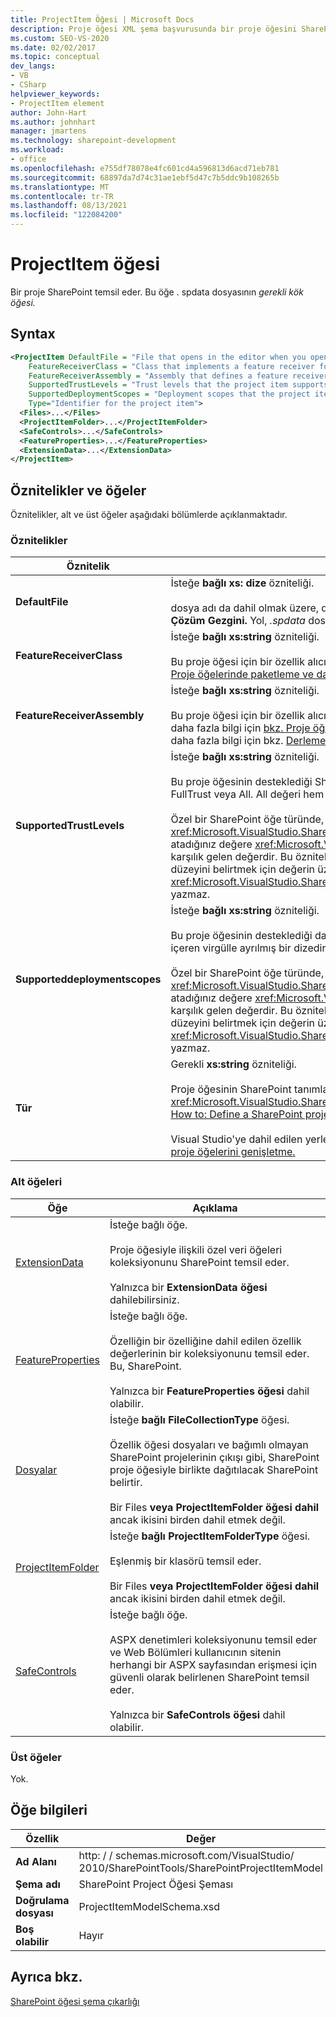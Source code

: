 ```yaml
---
title: ProjectItem Öğesi | Microsoft Docs
description: Proje öğesi XML şema başvurusunda bir proje öğesini SharePoint ProjectItem öğesi SharePoint başvuru bilgilerini elde edin.
ms.custom: SEO-VS-2020
ms.date: 02/02/2017
ms.topic: conceptual
dev_langs:
- VB
- CSharp
helpviewer_keywords:
- ProjectItem element
author: John-Hart
ms.author: johnhart
manager: jmartens
ms.technology: sharepoint-development
ms.workload:
- office
ms.openlocfilehash: e755df78078e4fc601cd4a596813d6acd71eb781
ms.sourcegitcommit: 68897da7d74c31ae1ebf5d47c7b5ddc9b108265b
ms.translationtype: MT
ms.contentlocale: tr-TR
ms.lasthandoff: 08/13/2021
ms.locfileid: "122084200"
---
```

# <a name="projectitem-element"></a>ProjectItem öğesi
  Bir proje SharePoint temsil eder. Bu öğe . spdata dosyasının *gerekli kök öğesi.*

## <a name="syntax"></a>Syntax

```xml
<ProjectItem DefaultFile = "File that opens in the editor when you open the project item"
    FeatureReceiverClass = "Class that implements a feature receiver for the project item"
    FeatureReceiverAssembly = "Assembly that defines a feature receiver for the project item"
    SupportedTrustLevels = "Trust levels that the project item supports"
    SupportedDeploymentScopes = "Deployment scopes that the project item supports"
    Type="Identifier for the project item">
  <Files>...</Files>
  <ProjectItemFolder>...</ProjectItemFolder>
  <SafeControls>...</SafeControls>
  <FeatureProperties>...</FeatureProperties>
  <ExtensionData>...</ExtensionData>
</ProjectItem>
```

## <a name="attributes-and-elements"></a>Öznitelikler ve öğeler
 Öznitelikler, alt ve üst öğeler aşağıdaki bölümlerde açıklanmaktadır.

### <a name="attributes"></a>Öznitelikler

|Öznitelik|Açıklama|
|---------------|-----------------|
|**DefaultFile**|İsteğe **bağlı xs: dize** özniteliği.<br /><br /> dosya adı da dahil olmak üzere, dosyanın Visual Studio proje öğesini SharePoint düzenleyicide açılan **göreli Çözüm Gezgini.** Yol, *.spdata* dosyasını içeren klasörden görelidir.|
|**FeatureReceiverClass**|İsteğe **bağlı xs:string** özniteliği.<br /><br /> Bu proje öğesi için bir özellik alıcı sınıfının tam SharePoint adı. Özellik alıcıları hakkında daha fazla bilgi için [bkz. Proje öğelerinde paketleme ve dağıtım bilgilerini sağlama.](../sharepoint/providing-packaging-and-deployment-information-in-project-items.md)|
|**FeatureReceiverAssembly**|İsteğe **bağlı xs:string** özniteliği.<br /><br /> Bu proje öğesi için bir özellik alıcı tanımlayan derlemenin tam adını SharePoint belirtir. Özellik alıcıları hakkında daha fazla bilgi için [bkz. Proje öğelerinde paketleme ve dağıtım bilgilerini sağlama.](../sharepoint/providing-packaging-and-deployment-information-in-project-items.md) Tam derleme adları hakkında daha fazla bilgi için bkz. [Derleme Adları.](/dotnet/framework/app-domains/assembly-names)|
|**SupportedTrustLevels**|İsteğe **bağlı xs:string** özniteliği.<br /><br /> Bu proje öğesinin desteklediği SharePoint düzeylerini belirtir. Bu değer şu dizelerden biri olabilir: Sandboxed, FullTrust veya All. All değeri hem Korumalı Alanlı'yi hem de FullTrust'i belirtir.<br /><br /> Özel bir SharePoint öğe türünde, bu özniteliğin değeri yöntemi uygulamanıza özelliğine <xref:Microsoft.VisualStudio.SharePoint.ISharePointProjectItemTypeDefinition.SupportedTrustLevels%2A> atadığınız değere <xref:Microsoft.VisualStudio.SharePoint.ISharePointProjectItemTypeProvider.InitializeType%2A> karşılık gelen değerdir. Bu öznitelik için farklı bir değer belirtir Visual Studio, özelliğinde belirttiğiniz güven düzeyini belirtmek için değerin üzerine <xref:Microsoft.VisualStudio.SharePoint.ISharePointProjectItemTypeDefinition.SupportedTrustLevels%2A> yazmaz.|
|**Supporteddeploymentscopes**|İsteğe **bağlı xs:string** özniteliği.<br /><br /> Bu proje öğesinin desteklediği dağıtım SharePoint belirtir. Bu değer, şu dizelerden birini veya daha fazlasını içeren virgülle ayrılmış bir dizedir: Grup, Site, Web, WebApplication veya Package. Örnek: `Web, Site`<br /><br /> Özel bir SharePoint öğe türünde, bu özniteliğin değeri yöntemi uygulamanıza özelliğine <xref:Microsoft.VisualStudio.SharePoint.ISharePointProjectItemTypeDefinition.SupportedDeploymentScopes%2A> atadığınız değere <xref:Microsoft.VisualStudio.SharePoint.ISharePointProjectItemTypeProvider.InitializeType%2A> karşılık gelen değerdir. Bu öznitelik için farklı bir değer belirtir Visual Studio, özelliğinde belirttiğiniz güven düzeyini belirtmek için değerin üzerine <xref:Microsoft.VisualStudio.SharePoint.ISharePointProjectItemTypeDefinition.SupportedDeploymentScopes%2A> yazmaz.|
|**Tür**|Gerekli **xs:string** özniteliği.<br /><br /> Proje öğesinin SharePoint tanımlayıcısı. Özel bir SharePoint öğesi türünde tanımlayıcı, değerine geçişin <xref:Microsoft.VisualStudio.SharePoint.SharePointProjectItemTypeAttribute> dizesidir. Daha fazla bilgi için, [bkz. How to: Define a SharePoint project item type](../sharepoint/how-to-define-a-sharepoint-project-item-type.md).<br /><br /> Visual Studio'ye dahil edilen yerleşik SharePoint proje öğelerinin tanımlayıcılarının listesi için bkz. SharePoint [proje öğelerini genişletme.](../sharepoint/extending-sharepoint-project-items.md)|

### <a name="child-elements"></a>Alt öğeleri

|Öğe|Açıklama|
|-------------|-----------------|
|[ExtensionData](../sharepoint/extensiondata-element.md)|İsteğe bağlı öğe.<br /><br /> Proje öğesiyle ilişkili özel veri öğeleri koleksiyonunu SharePoint temsil eder.<br /><br /> Yalnızca bir **ExtensionData öğesi** dahilebilirsiniz.|
|[FeatureProperties](../sharepoint/featureproperties-element.md)|İsteğe bağlı öğe.<br /><br /> Özelliğin bir özelliğine dahil edilen özellik değerlerinin bir koleksiyonunu temsil eder. Bu, SharePoint.<br /><br /> Yalnızca bir **FeatureProperties öğesi** dahil olabilir.|
|[Dosyalar](../sharepoint/files-element.md)|İsteğe **bağlı FileCollectionType** öğesi.<br /><br /> Özellik öğesi dosyaları ve bağımlı olmayan SharePoint projelerinin çıkışı gibi, SharePoint proje öğesiyle birlikte dağıtılacak SharePoint belirtir.<br /><br /> Bir Files **veya** **ProjectItemFolder öğesi dahil** ancak ikisini birden dahil etmek değil.|
|[ProjectItemFolder](../sharepoint/projectitemfolder-element.md)|İsteğe **bağlı ProjectItemFolderType** öğesi.<br /><br /> Eşlenmiş bir klasörü temsil eder.<br /><br /> Bir Files **veya** **ProjectItemFolder öğesi dahil** ancak ikisini birden dahil etmek değil.|
|[SafeControls](../sharepoint/safecontrols-element.md)|İsteğe bağlı öğe.<br /><br /> ASPX denetimleri koleksiyonunu temsil eder ve Web Bölümleri kullanıcının sitenin herhangi bir ASPX sayfasından erişmesi için güvenli olarak belirlenen SharePoint temsil eder.<br /><br /> Yalnızca bir **SafeControls öğesi** dahil olabilir.|

### <a name="parent-elements"></a>Üst öğeler
 Yok.

## <a name="element-information"></a>Öğe bilgileri

|Özellik|Değer|
|-|-|
|**Ad Alanı**|http: \/ \/ schemas.microsoft.com/VisualStudio/<br>2010/SharePointTools/SharePointProjectItemModel|
|**Şema adı**|SharePoint Project Öğesi Şeması|
|**Doğrulama dosyası**|ProjectItemModelSchema.xsd|
|**Boş olabilir**|Hayır|

## <a name="see-also"></a>Ayrıca bkz.
[SharePoint öğesi şema çıkarlığı](../sharepoint/sharepoint-project-item-schema-reference.md)
